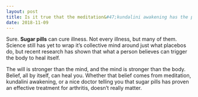 ```yaml
---
layout: post
title: Is it true that the meditation&#47;kundalini awakening has the power to cure illness?
date: 2018-11-09
---
```


<p>Sure. <b>Sugar pills</b> can cure illness. Not every illness, but many of them. Science still has yet to wrap it’s collective mind around just what placebos do, but recent research has shown that what a person believes can trigger the body to heal itself.</p><p>The will is stronger than the mind, and the mind is stronger than the body. Belief, all by itself, can heal you. Whether that belief comes from meditation, kundalini awakening, or a nice doctor telling you that sugar pills has proven an effective treatment for arthritis, doesn’t really matter.</p>
